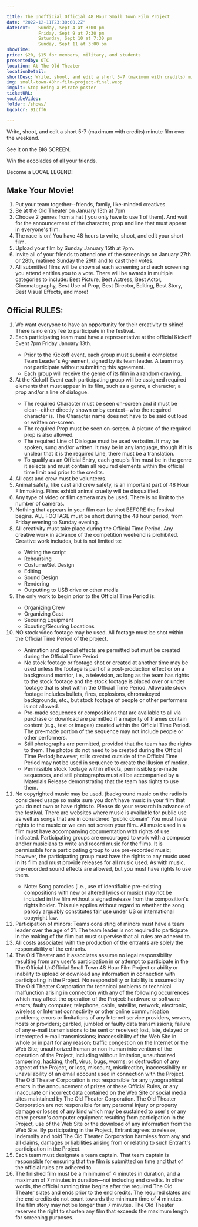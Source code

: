 ```yaml
---

title: The Unofficial Official 48 Hour Small Town Film Project
date: "2022-12-11T23:30:00.2Z"
dateText:   Sunday, Sept 4 at 3:00 pm   
            Friday, Sept 9 at 7:30 pm   
            Saturday, Sept 10 at 7:30 pm   
            Sunday, Sept 11 at 3:00 pm    
showTime:
price: $20, $15 for members, military, and students
presentedby: OTC
location: At The Old Theater
locationDetail: 
shortDesc: Write, shoot, and edit a short 5-7 (maximum with credits) minute film over the weekend and see it PREMIERE on the BIG SCREEN. Win the accolades of all your friends, and watch your film an Oriental LEGEND!...
img: small-town-48hr-film-project-final.webp
imgAlt: Stop Being a Pirate poster 
ticketURL: 
youtubeVideo: 
folder: /shows/
bgcolor: 91cff6

---
```

<div class="h-6"> </div>
<div class="pt-2 pb-2 pl-8 pr-8 bg-yellow-400"> 
<div class="">
<div class="text-lg italic font-black leading-8 md:text-2xl">
<p>Write, shoot, and edit a short 5-7 (maximum with credits) minute film over the weekend.</p>See it on the BIG SCREEN.<p>Win the accolades of all your friends.</p> <p>Become a LOCAL LEGEND!</p>  

</div></div></div>


## Make Your Movie!
1. Put your team together--friends, family, like-minded creatives
2. Be at the Old Theater on January 13th at 7pm
3. Choose 2 genres from a hat ( you only have to use 1 of them). And wait for the announcement of the character, prop and line that must appear in everyone's film.
4. The race is on! You have 48 hours to write, shoot, and edit your short film.
5. Upload your film by Sunday January 15th at 7pm.
6. Invite all of your friends to attend one of the screenings on January 27th or 28th, matinee Sunday the 29th and to cast their votes.
7. All submitted films will be shown at each screening and each screening you attend entitles you to a vote. There will be awards in multiple categories to include: Best Picture, Best Actress, Best Actor, Cinematography, Best Use of Prop, Best Director, Editing, Best Story, Best Visual Effects, and more!

## Official RULES:


<ol>
<li>We want everyone to have an opportunity for their creativity to shine! There is no entry fee to participate in the festival.</li>
<li>Each participating team must have a representative at the official Kickoff Event 7pm Friday January 13th.</li>
    <ul>
    <li>Prior to the Kickoff event, each group must submit a completed Team Leader's Agreement, signed by its team leader. A team may not participate without submitting this agreement.</li>
    <li>Each group will receive the genre of its film in a random drawing.</li>
    </ul>
  <li>At the Kickoff Event each participating group will be assigned required elements that must appear in its film, such as a genre, a character, a prop and/or a line of dialogue.</li>

  <ul>
    <li>The required Character must be seen on-screen and it must be clear--either directly shown or by context--who the required character is. The Character name does not have to be said out loud or written on-screen.</li>
    <li>The required Prop must be seen on-screen. A picture of the required prop is also allowed.</li>
    <li>The required Line of Dialogue must be used verbatim. It may be spoken, sung and/or written. It may be in any language, though if it is unclear that it is the required Line, there must be a translation.</li>
    <li>To qualify as an Official Entry, each group's film must be in the genre it selects and must contain all required elements within the official time limit and prior to the credits.
  </li>  
</ul>

<li>All cast and crew must be volunteers.</li>
<li>Animal safety, like cast and crew safety, is an important part of 48 Hour Filmmaking. Films exhibit animal cruelty will be disqualified.</li>
<li>Any type of video or film camera may be used. There is no limit to the number of cameras.</li>
<li>Nothing that appears in your film can be shot BEFORE the festival begins. ALL FOOTAGE must be short during the 48 hour period, from Friday evening to Sunday evening.</li>
<li>All creativity must take place during the Official Time Period. Any creative work in advance of the competition weekend is prohibited. Creative work includes, but is not limited to:</li>

<ul>
 <li>Writing the script</li>
 <li>Rehearsing</li>
 <li>Costume/Set Design</li>
 <li>Editing</li>
 <li>Sound Design</li>
 <li>Rendering</li>
 <li>Outputting to USB drive or other media</li> 
</ul>

<li>The only work to begin prior to the Official Time Period is:</li>
<ul>
<li>Organizing Crew</li>
<li>Organizing Cast</li>
<li>Securing Equipment</li>
<li>Scouting/Securing Locations</li>
</ul>

<li>NO stock video footage may be used. All footage must be shot within the Official Time Period of the project.</li>
<ul>
<li>Animation and special effects are permitted but must be created during the Official Time Period</li>
<li>No stock footage or footage shot or created at another time may be used unless the footage is part of a post-production effect or on a background monitor, i.e., a television, as long as the team has rights to the stock footage and the stock footage is placed over or under footage that is shot within the Official Time Period. Allowable stock footage includes bullets, fires, explosions, chromakeyed backgrounds, etc., but stock footage of people or other performers is not allowed.</li>
<li>Pre-made sequences or compositions that are available to all via purchase or download are permitted if a majority of frames contain content (e.g., text or images) created within the Official Time Period. The pre-made portion of the sequence may not include people or other performers.</li>

<li>Still photographs are permitted, provided that the team has the rights to them. The photos do not need to be created during the Official Time Period; however, stills created outside of the Official Time Period may not be used in sequence to create the illusion of motion.</li>

<li>Permissible stock footage within effects, permissible pre-made sequences, and still photographs must all be accompanied by a Materials Release demonstrating that the team has rights to use them.</li>
</ul>

<li>No copyrighted music may be used. (background music on the radio is considered usage so make sure you don’t have music in your film that you do not own or have rights to. Please do your research in advance of the festival. There are websites where music is available for public use as well as songs that are in considered “public domain” You must have rights to the music or we can not screen your film.. All music used in a film must have accompanying documentation with rights of use indicated. Participating groups are encouraged to work with a composer and/or musicians to write and record music for the films. It is permissible for a participating group to use pre-recorded music; however, the participating group must have the rights to any music used in its film and must provide releases for all music used. As with music, pre-recorded sound effects are allowed, but you must have rights to use them.</li>

<ul>
 <li>Note: Song parodies (i.e., use of identifiable pre-existing compositions with new or altered lyrics or music) may not be included in the film without a signed release from the composition's rights holder. This rule applies without regard to whether the song parody arguably constitutes fair use under US or international copyright law.</li>
 </ul>

 <li>Participation of minors: Teams consisting of minors must have a team leader over the age of 21. The team leader is not required to participate in the making of the film but must supervise that all rules are adhered to.</li>
  <li>All costs associated with the production of the entrants are solely the responsibility of the entrants.</li>

   <li>The Old Theater and it associates assume no legal responsibility resulting from any user's participation in or attempt to participate in the The Official UnOfficial Small Town 48 Hour Film Project  or ability or inability to upload or download any information in connection with participating in the Project. No responsibility or liability is assumed by The Old Theater Corporation for technical problems or technical malfunction arising in connection with any of the following occurrences which may affect the operation of the Project: hardware or software errors; faulty computer, telephone, cable, satellite, network, electronic, wireless or Internet connectivity or other online communication problems; errors or limitations of any Internet service providers, servers, hosts or providers; garbled, jumbled or faulty data transmissions; failure
of any e-mail transmissions to be sent or received; lost, late, delayed or intercepted e-mail transmissions; inaccessibility of the Web Site in whole or in part for any reason; traffic congestion on the Internet or the Web Site; unauthorized human or non-human intervention of the operation of the Project, including without limitation, unauthorized tampering, hacking, theft, virus, bugs, worms; or destruction of any aspect of the Project, or loss, miscount, misdirection, inaccessibility or unavailability of an email account used in connection with the Project. The Old Theater Corporation is not responsible for any typographical errors in the announcement of prizes or these Official Rules, or any inaccurate or incorrect data contained on the Web Site or social media sites maintained by The Old Theater Corporation. The Old Theater Corporation are not responsible for any personal injury or property damage or losses of any kind which may be sustained to user's or any other person's computer equipment resulting from participation in the Project, use of the Web Site or the download of any information from the Web Site. By participating in the Project, Entrant agrees to release, indemnify and hold The Old Theater Corporation harmless from any and all claims, damages or liabilities arising from or relating to such Entrant's participation in the Project.
</li>

<li>Each team must designate a team captain. That team captain is responsible for ensuring that the film is submitted on time and that of the official rules are adhered to.</li>

<li>The finished film must be a minimum of 4 minutes in duration, and a maximum of 7 minutes in duration—not including end credits. In other words, the official running time begins after the required The Old Theater slates and ends prior to the end credits. The required slates and the end credits do not count towards the minimum time of 4 minutes. The film story may not be longer than 7 minutes. The Old Theater reserves the right to shorten any film that exceeds the maximum length for screening purposes.</li>


</ol>

